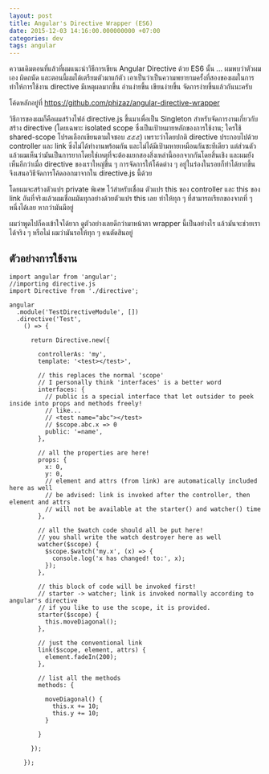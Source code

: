 ```yaml
---
layout: post
title: Angular's Directive Wrapper (ES6)
date: 2015-12-03 14:16:00.000000000 +07:00
categories: dev
tags: angular
---
```

ความเดิมตอนที่แล้วที่ผมแนะนำวิธีการเขียน Angular Directive ด้วย ES6 นั้น ... ผมพบว่าตัวผมเอง ผิดถนัด และตอนนี้ผมได้เตรียมตัวมาแก้ตัว เอาเป็นว่าเป็นความพยายามครั้งที่สองของผมในการทำให้การใช้งาน directive มีเหตุผลมากขึ้น อ่านง่ายขึ้น เขียนง่ายขึ้น จัดการง่ายขึ้นแล้วกันนะครับ

โค้ดหลักอยู่ที่ https://github.com/phizaz/angular-directive-wrapper

วิธีการของผมก็คือผมสร้างไฟล์ directive.js ขึ้นมาเพื่อเป็น Singleton สำหรับจัดการงานเกี่ยวกับ สร้าง directive (โดยเฉพาะ isolated scope ซึ่งเป็นเป้าหมายหลักของการใช้งาน; ใครใช้ shared-scope โปรดเลือกเขียนตามใจชอบ ๕๕๕) เพราะว่าโดยปกติ directive ประกอบไปด้วย controller และ link ซึ่งไม่ได้ทำงานพร้อมกัน และไม่ได้มีเป้ามหายเหมือนกันซะทีเดียว แต่ส่วนตัวแล้วผมเห็นว่ามันเป็นการยากโดยใช่เหตุที่จะต้องแยกสองสิ่งเหล่านี้ออกจากกันโดยสิ้นเชิง และผมยังเห็นอีกว่าเมื่อ directive ของเราใหญ่ขึ้น ๆ การจัดการให้โค้ดต่าง ๆ อยู่ในร่องในรอยก็ทำได้ยากขึ้น จึงเสนอวิธีจัดการโค้ดออกมาจากใน directive.js นี้ด้วย

โดยผมจะสร้างตัวแปร private พิเศษ ไว้สำหรับเชื่อม ตัวแปร this ของ controller และ this ของ link อันที่จริงแล้วผมเชื่อมมันทุกอย่างด้วยตัวแปร this เลย ทำให้ทุก ๆ ที่สามารถเรียกของจากที่ ๆ หนึ่งได้เลย หากว่ามันมีอยู่

ผมว่าพูดไปก็คงเข้าใจได้ยาก ดูตัวอย่างเลยดีกว่ามาหน้าตา wrapper นี้เป็นอย่างไร แล้วมันจะช่วยเราได้จริง ๆ หรือไม่ ผมว่ามันรอให้ทุก ๆ คนตัดสินอยู่

## ตัวอย่างการใช้งาน

```
import angular from 'angular';
//importing directive.js
import Directive from './directive';

angular
  .module('TestDirectiveModule', [])
  .directive('Test',
    () => {

      return Directive.new({

        controllerAs: 'my',
        template: '<test></test>',

        // this replaces the normal 'scope'
        // I personally think 'interfaces' is a better word
        interfaces: {
          // public is a special interface that let outsider to peek inside into props and methods freely!
          // like...
          // <test name="abc"></test>
          // $scope.abc.x => 0
          public: '=name',
        },

        // all the properties are here!
        props: {
          x: 0,
          y: 0,
          // element and attrs (from link) are automatically included here as well
          // be advised: link is invoked after the controller, then element and attrs
          // will not be available at the starter() and watcher() time
        },

        // all the $watch code should all be put here!
        // you shall write the watch destroyer here as well
        watcher($scope) {
          $scope.$watch('my.x', (x) => {
            console.log('x has changed! to:', x);
          });
        },

        // this block of code will be invoked first!
        // starter -> watcher; link is invoked normally according to angular's directive
        // if you like to use the scope, it is provided.
        starter($scope) {
          this.moveDiagonal();
        },

        // just the conventional link
        link($scope, element, attrs) {
          element.fadeIn(200);
        },

        // list all the methods
        methods: {

          moveDiagonal() {
            this.x += 10;
            this.y += 10;
          }

        }

      });

    });
```
